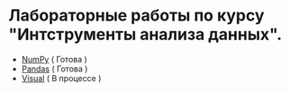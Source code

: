 # Лабораторные работы по курсу "Интструменты анализа данных".
- [NumPy](https://github.com/yaroslavtsepkov/datanalysistools/tree/main/numpy) ( Готова ) 
- [Pandas](https://github.com/yaroslavtsepkov/datanalysistools/tree/main/pandas) ( Готова )
- [Visual](https://github.com/yaroslavtsepkov/datanalysistools/tree/main/numpy) ( В процессе ) 
